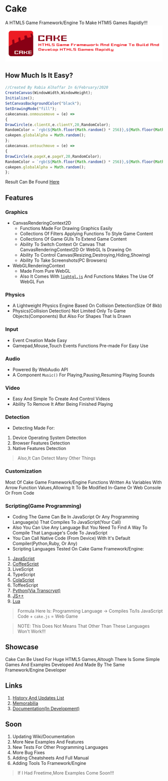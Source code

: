 # Cake
A HTML5 Game Framework/Engine To Make HTMl5 Games Rapidly!!!
<img src="CAKE.png">

## How Much Is It Easy?
```javascript
//Created By Rabia Alhaffar In 6/February/2020
CreateCanvas(WindowWidth,WindowHeight);
Initialize();
SetCanvasBackgroundColor("black");
SetDrawingMode("fill");
cakecanvas.onmousemove = (e) => 
{
DrawCircle(e.clientX,e.clientY,20,RandomColor);
RandomColor = `rgb(${Math.floor(Math.random() * 256)},${Math.floor(Math.random() * 256)},${Math.floor(Math.random() * 256)})`;
cakepen.globalAlpha = Math.random();
};
cakecanvas.ontouchmove = (e) =>
{
DrawCircle(e.pageX,e.pageY,20,RandomColor);
RandomColor = `rgb(${Math.floor(Math.random() * 256)},${Math.floor(Math.random() * 256)},${Math.floor(Math.random() * 256)})`;
cakepen.globalAlpha = Math.random();    
};
```
Result Can Be Found [Here](https://cake-engine.github.io/Cake/examples/input_03.html)
## Features

### Graphics
- CanvasRenderingContext2D
  - Functions Made For Drawing Graphics Easily
  - Collections Of Filters Applying Functions To Style Game Content
  - Collections Of Game GUIs To Extend Game Content
  - Ability To Switch Context Or Canvas That CanvasRenderingContext2D Or WebGL Is Drawing On
  - Ability To Control Canvas(Resizing,Destroying,Hiding,Showing)
  - Ability To Take Screenshots(PC Browsers)
- WebGLRenderingContext
  - Made From Pure WebGL
  - Also It Comes With [`lightgl.js`](https://github.com/evanw/lightgl.js) And Functions Makes The Use Of WebGL Fun
### Physics
- A Lightweight Physics Engine Based On Collision Detection(Size Of 8kb)
- Physics(Collision Detection) Not Limited Only To Game Objects(Components) But Also For Shapes That Is Drawn

### Input
- Event Creation Made Easy
- Gamepad,Mouse,Touch Events Functions Pre-made For Easy Use

### Audio
- Powered By WebAudio API
- A Component `Music()` For Playing,Pausing,Resuming Playing Sounds 

### Video
- Easy And Simple To Create And Control Videos
- Ability To Remove It After Being Finished Playing

### Detection
- Detecting Made For:
1. Device Operating System Detection
2. Browser Features Detection
3. Native Features Detection

> Also,It Can Detect Many Other Things

### Customization
Most Of Cake Game Framework/Engine Functions Written As Variables With Arrow Function Values,Allowing It To Be Modified In-Game Or Web Console Or From Code

### Scripting(Game Programming)
- Coding The Game Can Be In JavaScript Or Any Programming Language(s) That Compiles To JavaScript(Your Call)
- Also You Can Use Any Language But You Need To Find A Way To Compile That Language's Code To JavaScript
- You Can Call Native Code (From Device) With It's Default Compiler(Python,Ruby, Or Any)
- Scripting Languages Tested On Cake Game Framework/Engine:
1. [JavaScript](https://github.com/Cake-Engine/Documentation/blob/master/getting_started.md) 
2. [CoffeeScript](https://github.com/Cake-Engine/Documentation/blob/master/coffeescript.md)
3. LiveScript
4. TypeScript
5. [ColaScript](https://github.com/Cake-Engine/Documentation/blob/master/colascript.md)
6. ToffeeScript
7. [Python(Via Transcrypt)](https://github.com/Cake-Engine/Documentation/blob/master/python.md)
8. [JS++](https://github.com/Cake-Engine/Documentation/blob/master/jspp.md)
9. [Lua](https://github.com/Cake-Engine/Cake-Lua)

> Formula Here Is: Programming Language -> Compiles To/Is JavaScript Code + `cake.js` = Web Game

> NOTE: This Does Not Means That Other Than These Languages Won't Work!!!

## Showcase
Cake Can Be Used For Huge HTML5 Games,Altough There Is Some Simple Games And Examples Developed And Made By The Same Framework/Engine Developer

## Links
1. [History And Updates List](https://github.com/Cake-Engine/Documentation/blob/master/history.md)
2. [Memorabilia](https://github.com/Cake-Engine/Documentation/blob/master/memorabilia.md)
3. [Documentation(In Development)](https://github.com/Cake-Engine/Documentation)

## Soon
1. Updating Wiki/Documentation
2. More New Examples And Features
3. New Tests For Other Programming Languages
4. More Bug Fixes
6. Adding Cheatsheets And Full Manual
7. Adding Tools To Framework/Engine

> If I Had Freetime,More Examples Come Soon!!! 
